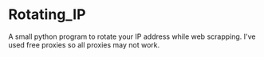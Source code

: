 # Rotating_IP

A small python program to rotate your IP address while web scrapping.
I've used free proxies so all proxies may not work.
